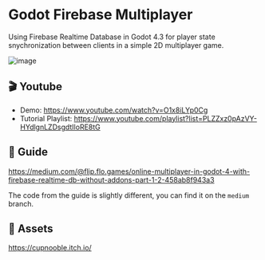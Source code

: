 # Godot Firebase Multiplayer

Using Firebase Realtime Database in Godot 4.3 for player state snychronization between clients in a simple 2D multiplayer game.

![image](https://github.com/trflorian/multiplayer-firebase/assets/27728267/405fbfbc-b3a5-41ef-83a6-3393edcc23e8)

## 🎬 Youtube

- Demo: https://www.youtube.com/watch?v=O1x8iLYp0Cg
- Tutorial Playlist: https://www.youtube.com/playlist?list=PLZZxz0pAzVY-HYdlgnLZDsgdtIloRE8tG

## 📰 Guide
https://medium.com/@flip.flo.games/online-multiplayer-in-godot-4-with-firebase-realtime-db-without-addons-part-1-2-458ab8f943a3

The code from the guide is slightly different, you can find it on the `medium` branch.

## 🎨 Assets
https://cupnooble.itch.io/
